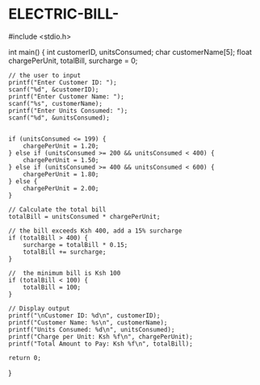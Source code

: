 # ELECTRIC-BILL-
#include <stdio.h>

int main() {
    int customerID, unitsConsumed;
    char customerName[5];
    float chargePerUnit, totalBill, surcharge = 0;

    // the user to input
    printf("Enter Customer ID: ");
    scanf("%d", &customerID);
    printf("Enter Customer Name: ");
    scanf("%s", customerName);  
    printf("Enter Units Consumed: ");
    scanf("%d", &unitsConsumed);

  
    if (unitsConsumed <= 199) {
        chargePerUnit = 1.20;
    } else if (unitsConsumed >= 200 && unitsConsumed < 400) {
        chargePerUnit = 1.50;
    } else if (unitsConsumed >= 400 && unitsConsumed < 600) {
        chargePerUnit = 1.80;
    } else {
        chargePerUnit = 2.00;
    }

    // Calculate the total bill
    totalBill = unitsConsumed * chargePerUnit;

    // the bill exceeds Ksh 400, add a 15% surcharge
    if (totalBill > 400) {
        surcharge = totalBill * 0.15;
        totalBill += surcharge;
    }

    //  the minimum bill is Ksh 100
    if (totalBill < 100) {
        totalBill = 100;
    }

    // Display output
    printf("\nCustomer ID: %d\n", customerID);
    printf("Customer Name: %s\n", customerName);
    printf("Units Consumed: %d\n", unitsConsumed);
    printf("Charge per Unit: Ksh %f\n", chargePerUnit);
    printf("Total Amount to Pay: Ksh %f\n", totalBill);

    return 0;
}
